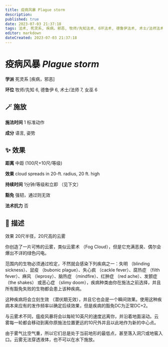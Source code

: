 ```yaml
---
title: 疫病风暴 Plague storm
description: 
published: true
date: 2023-07-03 21:37:18
tags: 法术, 死灵系, 疾病，邪恶, 牧师/先知法术, 6环法术, 德鲁伊法术, 术士/法师法术, 7环法术, 女巫法术
editor: markdown
dateCreated: 2023-07-03 21:37:18
---
```


# **疫病风暴** *Plague storm*

**学派** 死灵系 \[疾病，邪恶\] 

**环位** 牧师/先知 6, 德鲁伊 6, 术士/法师 7, 女巫 6

## 🪄 施放

**施法时间** 1 标准动作

**成分** 语言, 姿势

## ✨ 效果  

**距离** 中距 (100尺+10尺/等级) 

**效果** cloud spreads in 20-ft. radius, 20 ft. high 

**持续时间** 1分钟/等级和立即 （见下文） 

**豁免** 强韧，通过则无效

**法术抗力** 否

## 📖 描述

效果          20尺半径，20尺高的云雾

你创造了一片可怖的云雾，类似云雾术 （Fog Cloud），但是它充满恶臭、偶尔会爆出不详的绿色闪电。

范围内的生物必须通过检定，不然就会感染下列疾病之一：失明 （blinding sickness）、鼠疫 （bubonic plague）、失心疯 （cackle fever）、腐热症 （filth fever）、麻风 （leprosy）、脑热症 （mindfire）、红肿症 （red ache）、发颤症 （the shakes） 或恶心症 （slimy doom），疾病种类由你在施法之前选择，并且所有豁免失败的生物都会患上该种疾病。

这种疾病将会立刻生效 （潜伏期无效），并且它也会是一个瞬间效果。使用这种疾病本来应有的发作频率以确定后续效果，但是疾病的豁免DC为正常DC+2。

与云雾术不同，瘟疫风暴将会以每轮10英尺的速度远离你，并沿着地面滚动。云雾每一轮都会移动到离你原施法位置更远的10尺外并且以此地作为新的中心点。

由于雾气比空气重，所以它们总是处于当前地形的最低点，甚至落入洞穴或地窖入口。云雾无法穿透液体，也不可以在水下施放。
    